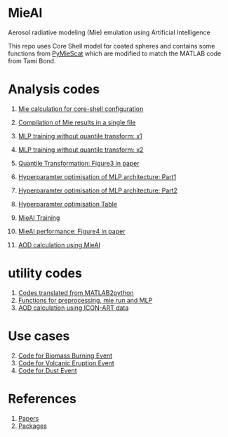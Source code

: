 # MieAI

Aerosol radiative modeling (Mie) emulation using Artificial Intelligence

This repo uses Core Shell model for coated spheres and contains some functions from [PyMieScat](https://pymiescatt.readthedocs.io/en/latest/) which are modified to match the MATLAB code from Tami Bond.

# Analysis codes

1. [Mie calculation for core-shell configuration](Mie_calculation.ipynb)
2. [Compilation of Mie results in a single file](read_mie_data_10m.ipynb)
3. [MLP training without quantile transform: x1](mlp_training_double_x1_10m.ipynb)
4. [MLP training without quantile transform: x2](mlp_training_double_x2_10m.ipynb)

5. [Quantile Transformation: Figure3 in paper](quantile_transform.ipynb)

6. [Hyperparamter optimisation of MLP architecture: Part1](mlp_hyper1.ipynb)
7. [Hyperparamter optimisation of MLP architecture: Part2](mlp_hyper2.ipynb)
8. [Hyperparamter optimisation Table](read_hyper.ipynb)

9. [MieAI Training](MieAI_training.ipynb)
10. [MieAI performance: Figure4 in paper](MieAI_performance.ipynb)
11. [AOD calculation using MieAI](AOD.ipynb)

# utility codes

1. [Codes translated from MATLAB2python](mei.py)
2. [Functions for preprocessing, mie run and MLP](mie_icon_art.py)
3. [AOD calculation using ICON-ART data](aop.py)


# Use cases
2. [Code for Biomass Burning Event](wildfire.ipynb)
2. [Code for Volcanic Eruption Event](volcano.ipynb)
2. [Code for Dust Event](dust.ipynb)


# References

1. [Papers](paper.md)
2. [Packages](software.md)


